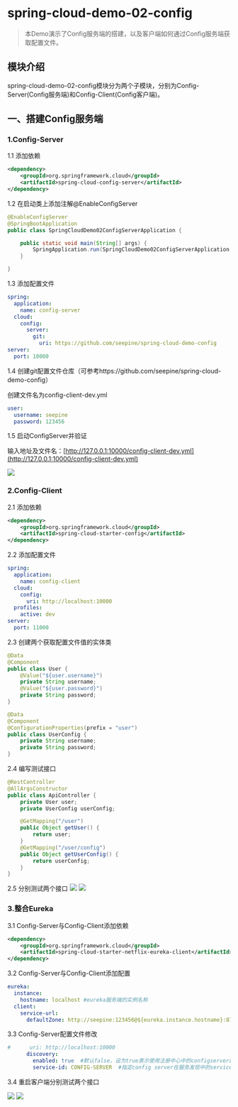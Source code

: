 # spring-cloud-demo-02-config

> 本Demo演示了Config服务端的搭建，以及客户端如何通过Config服务端获取配置文件。

## 模块介绍

spring-cloud-demo-02-config模块分为两个子模块，分别为Config-Server(Config服务端)和Config-Client(Config客户端)。

## 一、搭建Config服务端

### 1.Config-Server

1.1 添加依赖

```xml
<dependency>
    <groupId>org.springframework.cloud</groupId>
    <artifactId>spring-cloud-config-server</artifactId>
</dependency>
```

1.2 在启动类上添加注解@EnableConfigServer

```java
@EnableConfigServer
@SpringBootApplication
public class SpringCloudDemo02ConfigServerApplication {

    public static void main(String[] args) {
        SpringApplication.run(SpringCloudDemo02ConfigServerApplication.class, args);
    }

}
```

1.3 添加配置文件

```yaml
spring:
  application:
    name: config-server
  cloud:
    config:
      server:
        git:
          uri: https://github.com/seepine/spring-cloud-demo-config
server:
  port: 10000
```

1.4 创建git配置文件仓库（可参考https://github.com/seepine/spring-cloud-demo-config）

创建文件名为config-client-dev.yml
```yaml
user:
  username: seepine
  password: 123456
```

1.5 启动ConfigServer并验证

输入地址及文件名：[http://127.0.0.1:10000/config-client-dev.yml](http://127.0.0.1:10000/config-client-dev.yml)

![](https://pic.downk.cc/item/5e6705f798271cb2b87b4ce1.png)

### 2.Config-Client

2.1 添加依赖

```xml
<dependency>
    <groupId>org.springframework.cloud</groupId>
    <artifactId>spring-cloud-starter-config</artifactId>
</dependency>
```

2.2 添加配置文件
```yaml
spring:
  application:
    name: config-client
  cloud:
    config:
      uri: http://localhost:10000
  profiles:
    active: dev
server:
  port: 11000
```

2.3 创建两个获取配置文件值的实体类
```java
@Data
@Component
public class User {
    @Value("${user.username}")
    private String username;
    @Value("${user.password}")
    private String password;
}
```
```java
@Data
@Component
@ConfigurationProperties(prefix = "user")
public class UserConfig {
    private String username;
    private String password;
}
```

2.4 编写测试接口
```java
@RestController
@AllArgsConstructor
public class ApiController {
    private User user;
    private UserConfig userConfig;

    @GetMapping("/user")
    public Object getUser() {
        return user;
    }
    @GetMapping("/user/config")
    public Object getUserConfig() {
        return userConfig;
    }
}
```

2.5 分别测试两个接口
![](https://pic.downk.cc/item/5e670cb798271cb2b87e351c.png)
![](https://pic.downk.cc/item/5e670cc298271cb2b87e3f38.png)

### 3.整合Eureka

3.1 Config-Server与Config-Client添加依赖
```xml
<dependency>
    <groupId>org.springframework.cloud</groupId>
    <artifactId>spring-cloud-starter-netflix-eureka-client</artifactId>
</dependency>
```

3.2 Config-Server与Config-Client添加配置
```yaml
eureka:
  instance:
    hostname: localhost #eureka服务端的实例名称
  client:
    service-url:
      defaultZone: http://seepine:123456@${eureka.instance.hostname}:8761/eureka/  # 与注册中心交互的url
```

3.3 Config-Server配置文件修改
```yaml
#      uri: http://localhost:10000
      discovery:
        enabled: true  #默认false，设为true表示使用注册中心中的configserver配置，而不是配置的uri
        service-id: CONFIG-SERVER  #指定config server在服务发现中的serviceId，默认为：configserver
```

3.4 重启客户端分别测试两个接口

![](https://pic.downk.cc/item/5e670cb798271cb2b87e351c.png)
![](https://pic.downk.cc/item/5e670cc298271cb2b87e3f38.png)
